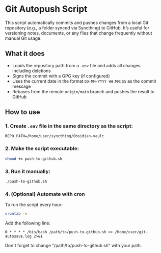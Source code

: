 # Git Autopush Script

This script automatically commits and pushes changes from a local Git repository (e.g., a folder synced via Syncthing) to GitHub. It’s useful for versioning notes, documents, or any files that change frequently without manual Git usage.

## What it does

- Loads the repository path from a `.env` file and adds all changes including deletions
- Signs the commit with a GPG key (if configured)
- Uses the current date in the format `DD-MM-YYYY HH:MM:SS` as the commit message
- Rebases from the remote `origin/main` branch and pushes the result to GitHub

## How to use

### 1. Create `.env` file in the same directory as the script:

```env
REPO_PATH=/home/user/syncthing/Obsidian-vault
```

### 2. Make the script executable:

```bash
chmod +x push-to-github.sh
```

### 3. Run it manually:

```bash
./push-to-github.sh
```

### 4. (Optional) Automate with cron

To run the script every hour:

```bash
crontab -e
```

Add the following line:

```cron
0 * * * * /bin/bash /path/to/push-to-github.sh >> /home/user/git-autosave.log 2>&1
```
Don't forget to change "/path/to/push-to-github.sh" with your path.
